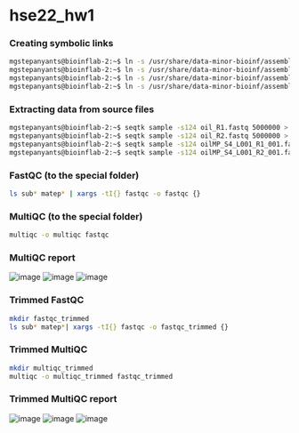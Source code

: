 # hse22_hw1

### Creating symbolic links

```bash
mgstepanyants@bioinflab-2:~$ ln -s /usr/share/data-minor-bioinf/assembly/oil_R1.fastq
mgstepanyants@bioinflab-2:~$ ln -s /usr/share/data-minor-bioinf/assembly/oil_R2.fastq
mgstepanyants@bioinflab-2:~$ ln -s /usr/share/data-minor-bioinf/assembly/oilMP_S4_L001_R1_001.fastq
mgstepanyants@bioinflab-2:~$ ln -s /usr/share/data-minor-bioinf/assembly/oilMP_S4_L001_R2_001.fastq
```

### Extracting data from source files

```bash
mgstepanyants@bioinflab-2:~$ seqtk sample -s124 oil_R1.fastq 5000000 > sub1.fastq
mgstepanyants@bioinflab-2:~$ seqtk sample -s124 oil_R2.fastq 5000000 > sub2.fastq
mgstepanyants@bioinflab-2:~$ seqtk sample -s124 oilMP_S4_L001_R1_001.fastq 1500000 > matep1.fastq
mgstepanyants@bioinflab-2:~$ seqtk sample -s124 oilMP_S4_L001_R2_001.fastq 1500000 > matep2.fastq
```

### FastQC (to the special folder)
```bash
ls sub* matep* | xargs -tI{} fastqc -o fastqc {}
```

### MultiQC (to the special folder)
```bash
multiqc -o multiqc fastqc
```

### MultiQC report
![image](https://user-images.githubusercontent.com/71763293/193472430-704bd9ac-a932-4819-b388-8dd5cd0fb620.png)
![image](https://user-images.githubusercontent.com/71763293/193472515-662bfe96-7643-4870-85f6-dc14ae100ecc.png)
![image](https://user-images.githubusercontent.com/71763293/193472527-39b09e54-fd99-43a4-9a3a-3be99f6077d7.png)

### Trimmed FastQC
```bash
mkdir fastqc_trimmed
ls sub* matep*| xargs -tI{} fastqc -o fastqc_trimmed {}
```

### Trimmed MultiQC
```bash
mkdir multiqc_trimmed
multiqc -o multiqc_trimmed fastqc_trimmed
```

### Trimmed MultiQC report
![image](https://user-images.githubusercontent.com/71763293/193473296-bc451ef7-c9a8-47c4-9fce-45c26f0509cc.png)
![image](https://user-images.githubusercontent.com/71763293/193473306-8775a984-578f-4ef3-a642-3244112e6c6d.png)
![image](https://user-images.githubusercontent.com/71763293/193473314-708ccdd2-9d86-424b-97fd-7e52333bf9e0.png)

